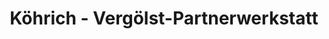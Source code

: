 ---
title: "Köhrich - Vergölst-Partnerwerkstatt"
url: /berlin/koehrich-vergoelst-partnerwerkstatt/
shop: Autowerkstatt
---
